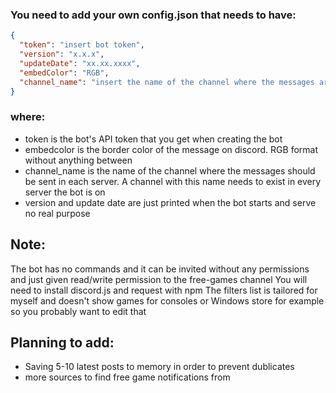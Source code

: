 ### You need to add your own config.json that needs to have:


```json
{
  "token": "insert bot token",
  "version": "x.x.x",
  "updateDate": "xx.xx.xxxx",
  "embedColor": "RGB",
  "channel_name": "insert the name of the channel where the messages are sent"
}
```

### where: 
- token is the bot's API token that you get when creating the bot
- embedcolor is the  border color of the message on discord. RGB format without anything between
- channel_name is the name of the channel where the messages should be sent in each server. A channel with this name needs to exist in every server the bot is on
- version and update date are just printed when the bot starts and serve no real purpose

## Note:
The bot has no commands and it can be invited without any permissions and just given read/write permission to the free-games channel
You will need to install discord.js and request with npm
The filters list is tailored for myself and doesn't show games for consoles or Windows store for example so you probably want to edit that

## Planning to add:
- Saving 5-10 latest posts to memory in order to prevent dublicates
- more sources to find free game notifications from
